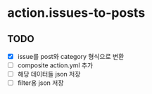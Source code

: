 # action.issues-to-posts

## TODO

- [x] issue를 post와 category 형식으로 변환
- [ ] composite action.yml 추가
- [ ] 해당 데이터들 json 저장
- [ ] filter용 json 저장
